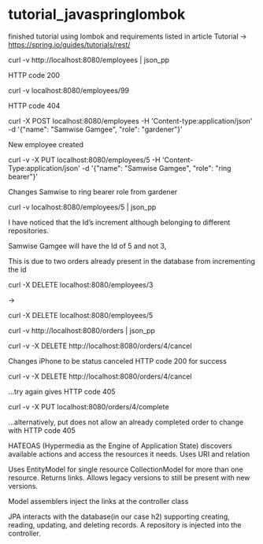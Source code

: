 # tutorial_javaspringlombok
finished tutorial using lombok and requirements listed in article
Tutorial -> https://spring.io/guides/tutorials/rest/


curl -v http://localhost:8080/employees | json_pp

HTTP code 200

curl -v localhost:8080/employees/99

HTTP code 404

curl -X POST localhost:8080/employees -H 'Content-type:application/json' -d '{"name": "Samwise Gamgee", "role": "gardener"}'

New employee created

curl -v -X PUT localhost:8080/employees/5 -H 'Content-Type:application/json' -d '{"name": "Samwise Gamgee", "role": "ring bearer"}'

Changes Samwise to ring bearer role from gardener

curl -v localhost:8080/employees/5 | json_pp



I have noticed that the Id’s increment although belonging to different repositories. 

Samwise Gamgee will have the Id of 5 and not 3, 

This is due to two orders already present in the database from incrementing the id

curl -X DELETE localhost:8080/employees/3

-> 

curl -X DELETE localhost:8080/employees/5



curl -v http://localhost:8080/orders | json_pp



curl -v -X DELETE http://localhost:8080/orders/4/cancel

Changes iPhone to be status canceled HTTP code 200 for success

curl -v -X DELETE http://localhost:8080/orders/4/cancel  

…try again gives HTTP code 405

curl -v -X PUT localhost:8080/orders/4/complete

…alternatively, put does not allow an already completed order to change with HTTP code 405





HATEOAS (Hypermedia as the Engine of Application State) discovers available actions and access the resources it needs. Uses URI and relation

Uses EntityModel for single resource CollectionModel for more than one resource. Returns links. Allows legacy versions to still be present with new versions.

Model assemblers inject the links at the controller class



JPA interacts with the database(in our case h2) supporting creating, reading, updating, and deleting records. A repository is injected into the controller. 
